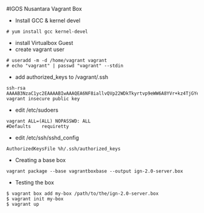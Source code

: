 #IGOS Nusantara Vagrant Box

* Install GCC & kernel devel
```
# yum install gcc kernel-devel
```

* install Virtualbox Guest
* create vagrant user
```
# useradd -m -d /home/vagrant vagrant
# echo "vagrant" | passwd "vagrant" --stdin
```

* add authorized_keys to /vagrant/.ssh
```
ssh-rsa AAAAB3NzaC1yc2EAAAABIwAAAQEA6NF8iallvQVp22WDkTkyrtvp9eWW6A8YVr+kz4TjGYe7gHzIw+niNltGEFHzD8+v1I2YJ6oXevct1YeS0o9HZyN1Q9qgCgzUFtdOKLv6IedplqoPkcmF0aYet2PkEDo3MlTBckFXPITAMzF8dJSIFo9D8HfdOV0IAdx4O7PtixWKn5y2hMNG0zQPyUecp4pzC6kivAIhyfHilFR61RGL+GPXQ2MWZWFYbAGjyiYJnAmCP3NOTd0jMZEnDkbUvxhMmBYSdETk1rRgm+R4LOzFUGaHqHDLKLX+FIPKcF96hrucXzcWyLbIbEgE98OHlnVYCzRdK8jlqm8tehUc9c9WhQ== vagrant insecure public key
```

* edit /etc/sudoers
```
vagrant ALL=(ALL) NOPASSWD: ALL
#Defaults    requiretty
```

* edit /etc/ssh/sshd_config
```
AuthorizedKeysFile %h/.ssh/authorized_keys
```

* Creating a base box
```
vagrant package --base vagrantboxbase --output ign-2.0-server.box
```

* Testing the box
```
$ vagrant box add my-box /path/to/the/ign-2.0-server.box
$ vagrant init my-box
$ vagrant up
```
